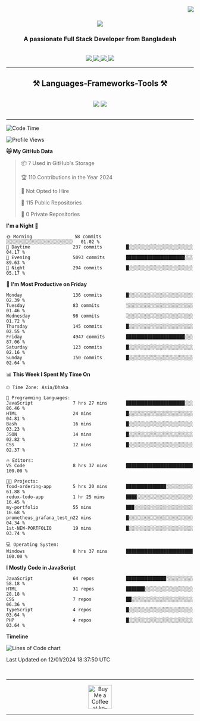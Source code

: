 <img align="right" src="https://visitor-badge.laobi.icu/badge?page_id=salesp07.salesp07" />

<h1 align="center">
    <img src="https://readme-typing-svg.herokuapp.com/?font=Righteous&size=35&center=true&vCenter=true&width=500&height=70&duration=4000&lines=Hi+There!+👋;+I'm+Sourav+Arefin;" />
</h1>

<h3 align="center">A passionate Full Stack Developer from Bangladesh</h3>

<br/>


 
<div align="center"> 
  <a href="mailto:khansourav58@gmail.com">
    <img src="https://img.shields.io/badge/Gmail-333333?style=for-the-badge&logo=gmail&logoColor=red" />
  </a>
  <a href="https://www.linkedin.com/in/sourav-arefin/" target="_blank">
    <img src="https://img.shields.io/badge/LinkedIn-0077B5?style=for-the-badge&logo=linkedin&logoColor=white" target="_blank" />
  </a>
  <a href="https://www.facebook.com/profile.php?id=100013452185380" target="_blank">
    <img src="https://img.shields.io/badge/facebook-316FF6?style=for-the-badge&logo=facebook&logoColor=white" target="_blank" />
  </a>
  <a href="https://souravarefin.vercel.app/" target="_blank">
     <img src="https://img.shields.io/badge/Portfolio-black?style=for-the-badge&logo=todoist&logoColor=white" target="_blank" /> <!-- sqlite, safari, google-chrome are other good icon options -->
  </a>
</div>

 <hr/>
 
<h2 align="center">⚒️ Languages-Frameworks-Tools ⚒️</h2>
<br/>
<div align="center">
    <img src="https://skillicons.dev/icons?i=react,bootstrap,mui,html,css,vscode,github,figma,tailwind,sass,git" />
    <img src="https://skillicons.dev/icons?i=nodejs,javascript,typescript,express,firebase,mongodb,nextjs,postgresql," /><br>
</div>

<br/>
<hr/>





<!--START_SECTION:waka-->
![Code Time](http://img.shields.io/badge/Code%20Time-47%20hrs%2033%20mins-blue)

![Profile Views](http://img.shields.io/badge/Profile%20Views-0-blue)

**🐱 My GitHub Data** 

> 📦 ? Used in GitHub's Storage 
 > 
> 🏆 110 Contributions in the Year 2024
 > 
> 🚫 Not Opted to Hire
 > 
> 📜 115 Public Repositories 
 > 
> 🔑 0 Private Repositories 
 > 
**I'm a Night 🦉** 

```text
🌞 Morning                58 commits          ░░░░░░░░░░░░░░░░░░░░░░░░░   01.02 % 
🌆 Daytime                237 commits         █░░░░░░░░░░░░░░░░░░░░░░░░   04.17 % 
🌃 Evening                5093 commits        ██████████████████████░░░   89.63 % 
🌙 Night                  294 commits         █░░░░░░░░░░░░░░░░░░░░░░░░   05.17 % 
```
📅 **I'm Most Productive on Friday** 

```text
Monday                   136 commits         █░░░░░░░░░░░░░░░░░░░░░░░░   02.39 % 
Tuesday                  83 commits          ░░░░░░░░░░░░░░░░░░░░░░░░░   01.46 % 
Wednesday                98 commits          ░░░░░░░░░░░░░░░░░░░░░░░░░   01.72 % 
Thursday                 145 commits         █░░░░░░░░░░░░░░░░░░░░░░░░   02.55 % 
Friday                   4947 commits        ██████████████████████░░░   87.06 % 
Saturday                 123 commits         █░░░░░░░░░░░░░░░░░░░░░░░░   02.16 % 
Sunday                   150 commits         █░░░░░░░░░░░░░░░░░░░░░░░░   02.64 % 
```


📊 **This Week I Spent My Time On** 

```text
🕑︎ Time Zone: Asia/Dhaka

💬 Programming Languages: 
JavaScript               7 hrs 27 mins       ██████████████████████░░░   86.46 % 
HTML                     24 mins             █░░░░░░░░░░░░░░░░░░░░░░░░   04.81 % 
Bash                     16 mins             █░░░░░░░░░░░░░░░░░░░░░░░░   03.23 % 
JSON                     14 mins             █░░░░░░░░░░░░░░░░░░░░░░░░   02.82 % 
CSS                      12 mins             █░░░░░░░░░░░░░░░░░░░░░░░░   02.37 % 

🔥 Editors: 
VS Code                  8 hrs 37 mins       █████████████████████████   100.00 % 

🐱‍💻 Projects: 
food-ordering-app        5 hrs 20 mins       ███████████████░░░░░░░░░░   61.88 % 
redux-todo-app           1 hr 25 mins        ████░░░░░░░░░░░░░░░░░░░░░   16.45 % 
my-portfolio             55 mins             ███░░░░░░░░░░░░░░░░░░░░░░   10.68 % 
prometheus_grafana_test_n22 mins             █░░░░░░░░░░░░░░░░░░░░░░░░   04.34 % 
1st-NEW-PORTFOLIO        19 mins             █░░░░░░░░░░░░░░░░░░░░░░░░   03.74 % 

💻 Operating System: 
Windows                  8 hrs 37 mins       █████████████████████████   100.00 % 
```

**I Mostly Code in JavaScript** 

```text
JavaScript               64 repos            ███████████████░░░░░░░░░░   58.18 % 
HTML                     31 repos            ███████░░░░░░░░░░░░░░░░░░   28.18 % 
CSS                      7 repos             ██░░░░░░░░░░░░░░░░░░░░░░░   06.36 % 
TypeScript               4 repos             █░░░░░░░░░░░░░░░░░░░░░░░░   03.64 % 
PHP                      4 repos             █░░░░░░░░░░░░░░░░░░░░░░░░   03.64 % 
```



**Timeline**

![Lines of Code chart](https://raw.githubusercontent.com/SouravArefin/SouravArefin/main/assets/bar_graph.png)


 Last Updated on 12/01/2024 18:37:50 UTC
<!--END_SECTION:waka-->

<br/>
<hr/>
<div align="center">
<a href='https://ko-fi.com/V7V4RAK9C' target='_blank'><img height='64' style='border:0px;height:64px;' src='https://storage.ko-fi.com/cdn/kofi1.png?v=3' border='0' alt='Buy Me a Coffee at ko-fi.com' /></a>
</div>
<hr/>
